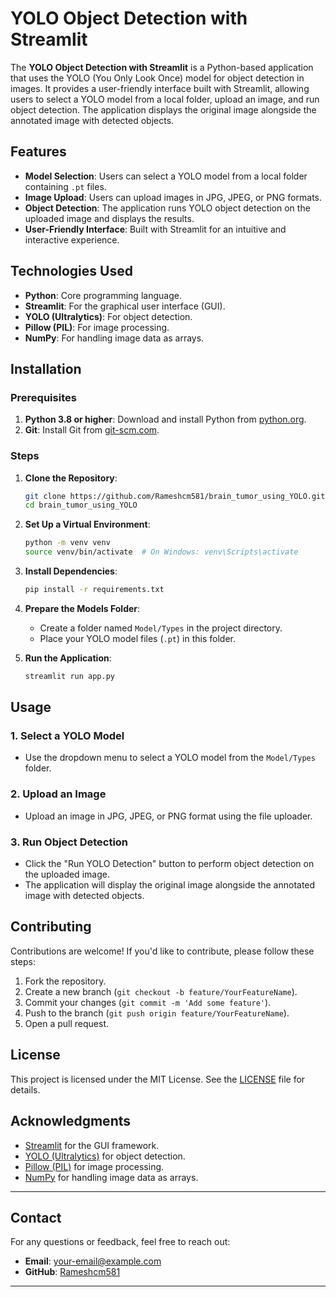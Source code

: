 # YOLO Object Detection with Streamlit

The **YOLO Object Detection with Streamlit** is a Python-based application that uses the YOLO (You Only Look Once) model for object detection in images. It provides a user-friendly interface built with Streamlit, allowing users to select a YOLO model from a local folder, upload an image, and run object detection. The application displays the original image alongside the annotated image with detected objects.

## Features

- **Model Selection**: Users can select a YOLO model from a local folder containing `.pt` files.
- **Image Upload**: Users can upload images in JPG, JPEG, or PNG formats.
- **Object Detection**: The application runs YOLO object detection on the uploaded image and displays the results.
- **User-Friendly Interface**: Built with Streamlit for an intuitive and interactive experience.

## Technologies Used

- **Python**: Core programming language.
- **Streamlit**: For the graphical user interface (GUI).
- **YOLO (Ultralytics)**: For object detection.
- **Pillow (PIL)**: For image processing.
- **NumPy**: For handling image data as arrays.

## Installation

### Prerequisites

1. **Python 3.8 or higher**: Download and install Python from [python.org](https://www.python.org/).
2. **Git**: Install Git from [git-scm.com](https://git-scm.com/).

### Steps

1. **Clone the Repository**:
   ```bash
   git clone https://github.com/Rameshcm581/brain_tumor_using_YOLO.git
   cd brain_tumor_using_YOLO
   ```

2. **Set Up a Virtual Environment**:
   ```bash
   python -m venv venv
   source venv/bin/activate  # On Windows: venv\Scripts\activate
   ```

3. **Install Dependencies**:
   ```bash
   pip install -r requirements.txt
   ```

4. **Prepare the Models Folder**:
   - Create a folder named `Model/Types` in the project directory.
   - Place your YOLO model files (`.pt`) in this folder.

5. **Run the Application**:
   ```bash
   streamlit run app.py
   ```

## Usage

### 1. **Select a YOLO Model**
   - Use the dropdown menu to select a YOLO model from the `Model/Types` folder.

### 2. **Upload an Image**
   - Upload an image in JPG, JPEG, or PNG format using the file uploader.

### 3. **Run Object Detection**
   - Click the "Run YOLO Detection" button to perform object detection on the uploaded image.
   - The application will display the original image alongside the annotated image with detected objects.

## Contributing

Contributions are welcome! If you'd like to contribute, please follow these steps:

1. Fork the repository.
2. Create a new branch (`git checkout -b feature/YourFeatureName`).
3. Commit your changes (`git commit -m 'Add some feature'`).
4. Push to the branch (`git push origin feature/YourFeatureName`).
5. Open a pull request.

## License

This project is licensed under the MIT License. See the [LICENSE](LICENSE) file for details.

## Acknowledgments

- [Streamlit](https://streamlit.io/) for the GUI framework.
- [YOLO (Ultralytics)](https://ultralytics.com/) for object detection.
- [Pillow (PIL)](https://pillow.readthedocs.io/) for image processing.
- [NumPy](https://numpy.org/) for handling image data as arrays.

---

## Contact

For any questions or feedback, feel free to reach out:

- **Email**: your-email@example.com
- **GitHub**: [Rameshcm581](https://github.com/Rameshcm581)

---
